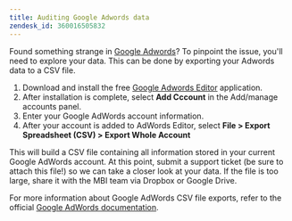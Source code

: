 ```yaml
---
title: Auditing Google Adwords data
zendesk_id: 360016505832
---
```


Found something strange in [Google Adwords](../data-analyst/importing-data/integrations/google-adwords.md)? To pinpoint the issue, you'll need to explore your data. This can be done by exporting your Adwords data to a CSV file.

1. Download and install the free [Google Adwords Editor](https://ads.google.com/home/tools/ads-editor/) application.
1. After installation is complete, select **Add Cccount** in the Add/manage accounts panel.
1. Enter your Google AdWords account information.
1. After your account is added to AdWords Editor, select **File > Export Spreadsheet (CSV) > Export Whole Account**

This will build a CSV file containing all information stored in your current Google AdWords account. At this point, submit a support ticket (be sure to attach this file!) so we can take a closer look at your data. If the file is too large, share it with the MBI team via Dropbox or Google Drive.

For more information about Google AdWords CSV file exports, refer to the official [Google AdWords documentation](https://support.google.com/adwords/editor/answer/38657?hl=en "here").
